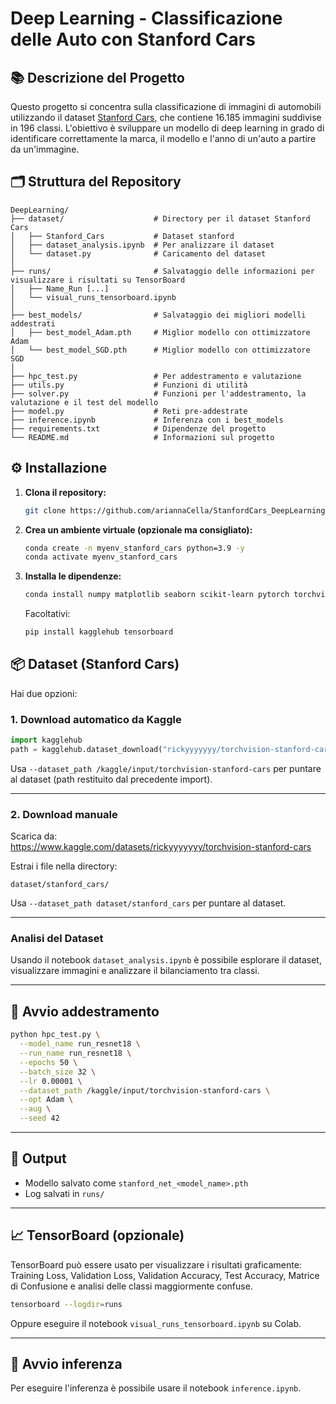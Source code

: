 # Deep Learning - Classificazione delle Auto con Stanford Cars

## 📚 Descrizione del Progetto

Questo progetto si concentra sulla classificazione di immagini di automobili utilizzando il dataset [Stanford Cars](https://pytorch.org/vision/main/generated/torchvision.datasets.StanfordCars.html), che contiene 16.185 immagini suddivise in 196 classi. L'obiettivo è sviluppare un modello di deep learning in grado di identificare correttamente la marca, il modello e l'anno di un'auto a partire da un'immagine.

## 🗂️ Struttura del Repository

```
DeepLearning/
├── dataset/                    # Directory per il dataset Stanford Cars
│   ├── Stanford_Cars           # Dataset stanford
│   ├── dataset_analysis.ipynb  # Per analizzare il dataset
│   └── dataset.py              # Caricamento del dataset
│
├── runs/                       # Salvataggio delle informazioni per visualizzare i risultati su TensorBoard
│   ├── Name_Run [...]         
│   └── visual_runs_tensorboard.ipynb
│
├── best_models/                # Salvataggio dei migliori modelli addestrati
│   ├── best_model_Adam.pth     # Miglior modello con ottimizzatore Adam
│   └── best_model_SGD.pth      # Miglior modello con ottimizzatore SGD
│        
├── hpc_test.py                 # Per addestramento e valutazione 
├── utils.py                    # Funzioni di utilità
├── solver.py                   # Funzioni per l'addestramento, la valutazione e il test del modello
├── model.py                    # Reti pre-addestrate
├── inference.ipynb             # Inferenza con i best_models
├── requirements.txt            # Dipendenze del progetto
└── README.md                   # Informazioni sul progetto
```

## ⚙️ Installazione

1. **Clona il repository:**

   ```bash
   git clone https://github.com/ariannaCella/StanfordCars_DeepLearningProject.git
   ```

2. **Crea un ambiente virtuale (opzionale ma consigliato):**
   ```bash
   conda create -n myenv_stanford_cars python=3.9 -y
   conda activate myenv_stanford_cars
   ```

3. **Installa le dipendenze:**

   ```bash
   conda install numpy matplotlib seaborn scikit-learn pytorch torchvision -c pytorch
   ```
   Facoltativi:
   ```bash
   pip install kagglehub tensorboard
   ```

## 📦 Dataset (Stanford Cars)

Hai due opzioni:

### 1. **Download automatico da Kaggle**

```python
import kagglehub
path = kagglehub.dataset_download("rickyyyyyyy/torchvision-stanford-cars")
```

Usa `--dataset_path /kaggle/input/torchvision-stanford-cars` per puntare al dataset (path restituito dal precedente import).

---

### 2. **Download manuale**

Scarica da:  
https://www.kaggle.com/datasets/rickyyyyyyy/torchvision-stanford-cars

Estrai i file nella directory:

```
dataset/stanford_cars/
```
Usa `--dataset_path dataset/stanford_cars` per puntare al dataset.

---

### Analisi del Dataset

Usando il notebook  `dataset_analysis.ipynb` è possibile esplorare il dataset, visualizzare immagini e analizzare il bilanciamento tra classi.

---
## 🚀 Avvio addestramento

```bash
python hpc_test.py \
  --model_name run_resnet18 \
  --run_name run_resnet18 \
  --epochs 50 \
  --batch_size 32 \
  --lr 0.00001 \
  --dataset_path /kaggle/input/torchvision-stanford-cars \
  --opt Adam \
  --aug \
  --seed 42
```

---

## 💾 Output

- Modello salvato come `stanford_net_<model_name>.pth`
- Log salvati in `runs/`
  
---

## 📈 TensorBoard (opzionale)

TensorBoard può essere usato per visualizzare i risultati graficamente: Training Loss, Validation Loss, Validation Accuracy, Test Accuracy, Matrice di Confusione e analisi delle classi maggiormente confuse.

```bash
tensorboard --logdir=runs
```
Oppure eseguire il notebook `visual_runs_tensorboard.ipynb` su Colab.

---
## 🚀 Avvio inferenza

Per eseguire l'inferenza è possibile usare il notebook  `inference.ipynb`.


